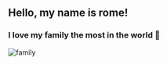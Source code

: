 ## Hello, my name is rome!
### I love my family the most in the world 💌

![family](https://user-images.githubusercontent.com/72687217/95674751-50760a80-0bed-11eb-9cb6-84e07285481f.jpeg)
